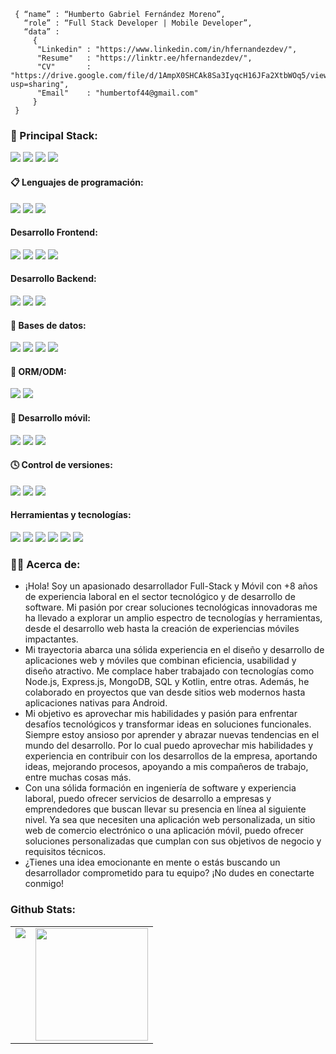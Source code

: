 <!--div style="text-align:center"><img src="./img/welcome.png" alt="background" style="width:70%; margin-left:auto; margin-right:auto; display: block; width:300px"/></div-->

```shell
 { “name” : “Humberto Gabriel Fernández Moreno”,
   “role” : “Full Stack Developer | Mobile Developer”,
   “data” : 
     { 
      "Linkedin" : "https://www.linkedin.com/in/hfernandezdev/",
      "Resume"   : "https://linktr.ee/hfernandezdev/",
      "CV"       : "https://drive.google.com/file/d/1AmpX0SHCAk8Sa3IyqcH16JFa2XtbWOq5/view?usp=sharing",
      "Email"    : "humbertof44@gmail.com"
     }
 }
```

<h3>
  🚀 Principal Stack:
</h3> 
<p>
  <img src="https://img.shields.io/badge/MongoDB-white?style=for-the-badge&logo=mongodb&logoColor=4EA94B">
  <img src="https://img.shields.io/badge/Express.js-000000?style=for-the-badge&logo=express&logoColor=white">
  <img src="https://img.shields.io/badge/Angular-DD0031?style=for-the-badge&logo=angular&logoColor=white">
  <img src="https://img.shields.io/badge/Node.js-339933?style=for-the-badge&logo=nodedotjs&logoColor=white">
</p>
  
<h4>📋 Lenguajes de programación:</h4>
<p>
  <img src="https://img.shields.io/badge/JavaScript-F7DF1E?style=for-the-badge&logo=javascript&logoColor=black">
  <img src="https://img.shields.io/badge/typescript-%23007ACC.svg?style=for-the-badge&logo=typescript&logoColor=white">
  <img src="https://img.shields.io/badge/Kotlin-0095D5?style=for-the-badge&logo=kotlin&logoColor=white">
</p>
<h4>Desarrollo Frontend:</h4>
<p>
  <img src="https://img.shields.io/badge/HTML5-E34F26?style=for-the-badge&logo=html5&logoColor=white">
  <img src="https://img.shields.io/badge/CSS3-1572B6?style=for-the-badge&logo=css3&logoColor=white">
  <img src="https://img.shields.io/badge/Angular-DD0031?style=for-the-badge&logo=angular&logoColor=white">
  <img src="https://img.shields.io/badge/React-20232A?style=for-the-badge&logo=react&logoColor=61DAFB">
</p>
<h4>Desarrollo Backend:</h4>
<p>
  <img src="https://img.shields.io/badge/Node.js-339933?style=for-the-badge&logo=nodedotjs&logoColor=white">
  <img src="https://img.shields.io/badge/Express.js-000000?style=for-the-badge&logo=express&logoColor=white">
  <img src="https://img.shields.io/badge/nestjs-%23E0234E.svg?style=for-the-badge&logo=nestjs&logoColor=white">
</p>

<h4>💾 Bases de datos:</h4>
<p>
 <img src="https://img.shields.io/badge/MongoDB-white?style=for-the-badge&logo=mongodb&logoColor=4EA94B">
 <img src="https://img.shields.io/badge/MySQL-005C84?style=for-the-badge&logo=mysql&logoColor=white">
 <img src="https://img.shields.io/badge/postgres-%23316192.svg?style=for-the-badge&logo=postgresql&logoColor=white">
 <img src="https://img.shields.io/badge/sqlite-%2307405e.svg?style=for-the-badge&logo=sqlite&logoColor=white">
</p>

<h4>🎋 ORM/ODM:</h4>
<p>
 <img src="https://img.shields.io/badge/Mongoose-00C58E?style=for-the-badge">
 <img src="https://img.shields.io/badge/Sequelize-52B0E7?style=for-the-badge&logo=Sequelize&logoColor=white">
</p>

<h4>📱 Desarrollo móvil:</h4>
<p>
  <img src="https://img.shields.io/badge/Android-3DDC84?style=for-the-badge&logo=android&logoColor=white">
  <!-- <img src="https://img.shields.io/badge/Android_Studio-3DDC84?style=for-the-badge&logo=android-studio&logoColor=white"> -->
  <img src="https://img.shields.io/badge/Ionic-%233880FF.svg?style=for-the-badge&logo=Ionic&logoColor=white">
  <img src="https://img.shields.io/badge/react_native-%2320232a.svg?style=for-the-badge&logo=react&logoColor=%2361DAFB">
</p>

<h4>🕓 Control de versiones:</h4>
<p>
 <img src="https://img.shields.io/badge/Git-F05032?style=for-the-badge&logo=git&logoColor=white">
 <img src="https://img.shields.io/badge/GitHub-100000?style=for-the-badge&logo=github&logoColor=white">
 <img src="https://img.shields.io/badge/gitlab-%23181717.svg?style=for-the-badge&logo=gitlab&logoColor=white">
</p>

<h4>Herramientas y tecnologías:</h4>
<p>
  
  <img src="https://img.shields.io/badge/Linux-FCC624?style=for-the-badge&logo=linux&logoColor=black">
  <img src="https://img.shields.io/badge/Notion-000000?style=for-the-badge&logo=notion&logoColor=white">
  <img src="https://img.shields.io/badge/Postman-FF6C37?style=for-the-badge&logo=Postman&logoColor=white">
  <img src="https://img.shields.io/badge/-Swagger-%23Clojure?style=for-the-badge&logo=swagger&logoColor=white">
  <img src="https://img.shields.io/badge/firebase-%23039BE5.svg?style=for-the-badge&logo=firebase">
  <img src="https://img.shields.io/badge/WordPress-%23117AC9.svg?style=for-the-badge&logo=WordPress&logoColor=white">
</p>

<!--
### 👨‍🎓 Profession:
- Systems Engineer trained at Universidad Nacional Experimental Politécnica "Antonio José de Sucre" (Caracas, Venezuela).
-->

### 🧑‍💻 Acerca de:
- ¡Hola! Soy un apasionado desarrollador Full-Stack y Móvil con +8 años de experiencia laboral en el sector tecnológico y de desarrollo de software. Mi pasión por crear soluciones tecnológicas innovadoras me ha llevado a explorar un amplio espectro de tecnologías y herramientas, desde el desarrollo web hasta la creación de experiencias móviles impactantes.
- Mi trayectoria abarca una sólida experiencia en el diseño y desarrollo de aplicaciones web y móviles que combinan eficiencia, usabilidad y diseño atractivo. Me complace haber trabajado con tecnologías como Node.js, Express.js, MongoDB, SQL y Kotlin, entre otras. Además, he colaborado en proyectos que van desde sitios web modernos hasta aplicaciones nativas para Android.
- Mi objetivo es aprovechar mis habilidades y pasión para enfrentar desafíos tecnológicos y transformar ideas en soluciones funcionales. Siempre estoy ansioso por aprender y abrazar nuevas tendencias en el mundo del desarrollo. Por lo cual puedo aprovechar mis habilidades y experiencia en contribuir con los desarrollos de la empresa, aportando ideas, mejorando procesos, apoyando a mis compañeros de trabajo, entre muchas cosas más.
- Con una sólida formación en ingeniería de software y experiencia laboral, puedo ofrecer servicios de desarrollo a empresas y emprendedores que buscan llevar su presencia en línea al siguiente nivel. Ya sea que necesiten una aplicación web personalizada, un sitio web de comercio electrónico o una aplicación móvil, puedo ofrecer soluciones personalizadas que cumplan con sus objetivos de negocio y requisitos técnicos.
- ¿Tienes una idea emocionante en mente o estás buscando un desarrollador comprometido para tu equipo? ¡No dudes en conectarte conmigo!

<!--
### 📚 I'm currently learning:
- GraphQL / Apolo / Neo4J
- React JS
- MEAN Stack Course
- FullStack Bootcamp with <a href="https://www.twitch.tv/midudev" target="_blank">Midudev</a>
-->

### Github Stats:

<table>
  <tr>
    <td valign="top"><img src="https://github-readme-stats.vercel.app/api/top-langs/?username=hfernandezdev&theme=radical&card_width=450em)](https://github.com/hfernandezdev/hfernandezdev/github-readme-stats"/></td>
    <td valign="top"><img height="180em" src="https://github-readme-stats.vercel.app/api?username=hfernandezdev&show_icons=true&hide_border=true&&count_private=true&include_all_commits=true&theme=radical&hide_stars=false" /></td>
  </tr>
</table>
